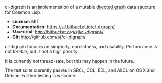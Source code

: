 cl-digraph is an implementation of a mutable [directed graph][] data structure
for Common Lisp.

* **License:** MIT
* **Documentation:** <https://sjl.bitbucket.io/cl-digraph/>
* **Mercurial:** <http://bitbucket.org/sjl/cl-digraph/>
* **Git:** <http://github.com/sjl/cl-digraph/>

cl-digraph focuses on simplicity, correctness, and usability.  Performance is
not *terrible*, but is not a high priority.

It is currently not thread-safe, but this may happen in the future.

The test suite currently passes in SBCL, CCL, ECL, and ABCL on OS X and Debian.
Further testing is welcome.

[directed graph]: https://en.wikipedia.org/wiki/Directed_graph
